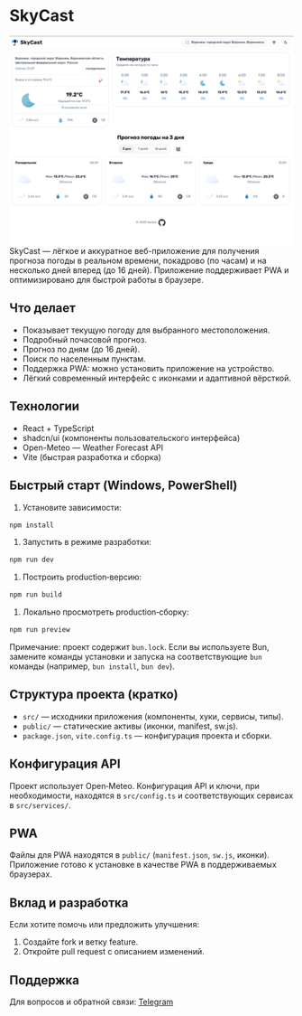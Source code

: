 # SkyCast
![alt text](image-2.png)
SkyCast — лёгкое и аккуратное веб-приложение для получения прогноза погоды в реальном времени, покадрово (по часам) и на несколько дней вперед (до 16 дней). Приложение поддерживает PWA и оптимизировано для быстрой работы в браузере.

## Что делает

- Показывает текущую погоду для выбранного местоположения.
- Подробный почасовой прогноз.
- Прогноз по дням (до 16 дней).
- Поиск по населенным пунктам.
- Поддержка PWA: можно установить приложение на устройство.
- Лёгкий современный интерфейс с иконками и адаптивной вёрсткой.

## Технологии

- React + TypeScript
- shadcn/ui (компоненты пользовательского интерфейса)
- Open-Meteo — Weather Forecast API
- Vite (быстрая разработка и сборка)

## Быстрый старт (Windows, PowerShell)


1. Установите зависимости:

```powershell
npm install
```

1. Запустить в режиме разработки:

```powershell
npm run dev
```

1. Построить production‑версию:

```powershell
npm run build
```

1. Локально просмотреть production‑сборку:

```powershell
npm run preview
```

Примечание: проект содержит `bun.lock`. Если вы используете Bun, замените команды установки и запуска на соответствующие `bun` команды (например, `bun install`, `bun dev`).

## Структура проекта (кратко)

- `src/` — исходники приложения (компоненты, хуки, сервисы, типы).
- `public/` — статические активы (иконки, manifest, sw.js).
- `package.json`, `vite.config.ts` — конфигурация проекта и сборки.

## Конфигурация API

Проект использует Open‑Meteo. Конфигурация API и ключи, при необходимости, находятся в `src/config.ts` и соответствующих сервисах в `src/services/`.

## PWA

Файлы для PWA находятся в `public/` (`manifest.json`, `sw.js`, иконки). Приложение готово к установке в качестве PWA в поддерживаемых браузерах.

## Вклад и разработка

Если хотите помочь или предложить улучшения:

1. Создайте fork и ветку feature.
2. Откройте pull request с описанием изменений.

## Поддержка

Для вопросов и обратной связи: [Telegram](https://t.me/VartecCHS)



